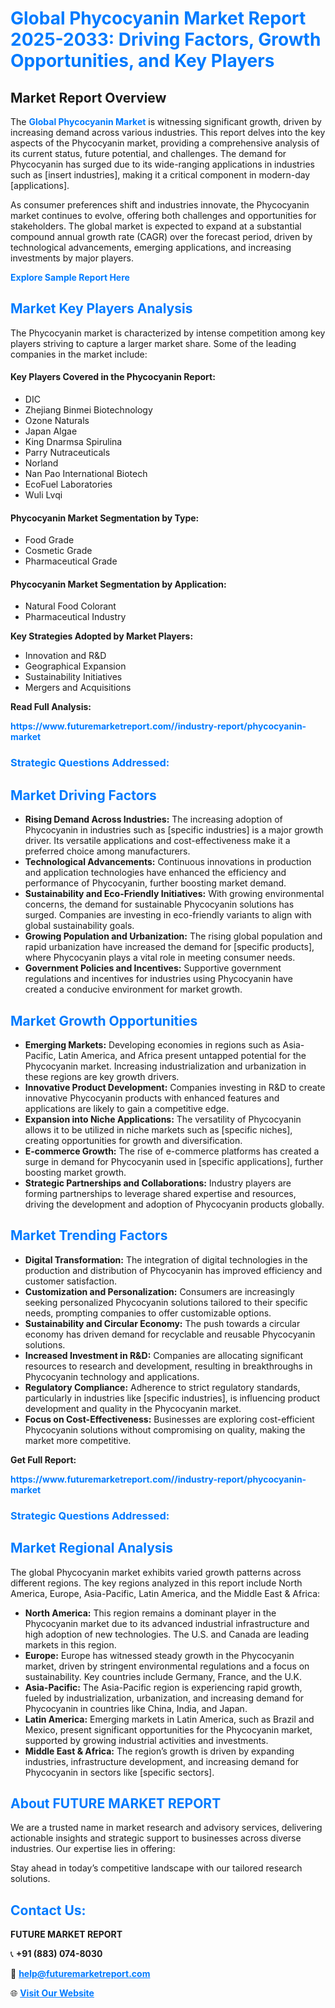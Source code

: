 <h1 style="color: #007BFF;">Global Phycocyanin Market Report 2025-2033: Driving Factors, Growth Opportunities, and Key Players</h1>

<section id="overview">
<h2>Market Report Overview</h2>
<p>The <a href="https://www.futuremarketreport.com//industry-report/phycocyanin-market" style="color: #007BFF; text-decoration: none;"><strong>Global Phycocyanin Market</strong></a> is witnessing significant growth, driven by increasing demand across various industries. This report delves into the key aspects of the Phycocyanin market, providing a comprehensive analysis of its current status, future potential, and challenges. The demand for Phycocyanin has surged due to its wide-ranging applications in industries such as [insert industries], making it a critical component in modern-day [applications].</p>
<p>As consumer preferences shift and industries innovate, the Phycocyanin market continues to evolve, offering both challenges and opportunities for stakeholders. The global market is expected to expand at a substantial compound annual growth rate (CAGR) over the forecast period, driven by technological advancements, emerging applications, and increasing investments by major players.</p>
</section>

<section id="overview">
<p><a href="https://www.futuremarketreport.com//request-sample/reportId=80039" style="color: #007BFF; text-decoration: none;"><strong>Explore Sample Report Here</strong></a></p>
</section>

<section id="key-players">
<h2 style="color: #007BFF;">Market Key Players Analysis</h2>
<p>The Phycocyanin market is characterized by intense competition among key players striving to capture a larger market share. Some of the leading companies in the market include:</p>
<h4>Key Players Covered in the Phycocyanin Report:</h4>
<ul><li>DIC</li><li>Zhejiang Binmei Biotechnology</li><li>Ozone Naturals</li><li>Japan Algae</li><li>King Dnarmsa Spirulina</li><li>Parry Nutraceuticals</li><li>Norland</li><li>Nan Pao International Biotech</li><li>EcoFuel Laboratories</li><li>Wuli Lvqi</li></ul>
<h4>Phycocyanin Market Segmentation by Type:</h4>
<ul><li>Food Grade</li><li>Cosmetic Grade</li><li>Pharmaceutical Grade</li></ul>

<h4>Phycocyanin Market Segmentation by Application:</h4>
<ul><li>Natural Food Colorant</li><li>Pharmaceutical Industry</li></ul>
<p><strong>Key Strategies Adopted by Market Players:</strong></p>
<ul>
<li>Innovation and R&D</li>
<li>Geographical Expansion</li>
<li>Sustainability Initiatives</li>
<li>Mergers and Acquisitions</li>
</ul>
</section>

<section>
<p><strong>Read Full Analysis: </strong></p><a href="https://www.futuremarketreport.com//industry-report/phycocyanin-market" style="color: #007BFF; text-decoration: none;"><strong>https://www.futuremarketreport.com//industry-report/phycocyanin-market</strong></a>
<h3 style="color: #007BFF;">Strategic Questions Addressed:</h3>
</section>

<section id="driving-factors">
<h2 style="color: #007BFF;">Market Driving Factors</h2>
<ul>
<li><strong>Rising Demand Across Industries:</strong> The increasing adoption of Phycocyanin in industries such as [specific industries] is a major growth driver. Its versatile applications and cost-effectiveness make it a preferred choice among manufacturers.</li>
<li><strong>Technological Advancements:</strong> Continuous innovations in production and application technologies have enhanced the efficiency and performance of Phycocyanin, further boosting market demand.</li>
<li><strong>Sustainability and Eco-Friendly Initiatives:</strong> With growing environmental concerns, the demand for sustainable Phycocyanin solutions has surged. Companies are investing in eco-friendly variants to align with global sustainability goals.</li>
<li><strong>Growing Population and Urbanization:</strong> The rising global population and rapid urbanization have increased the demand for [specific products], where Phycocyanin plays a vital role in meeting consumer needs.</li>
<li><strong>Government Policies and Incentives:</strong> Supportive government regulations and incentives for industries using Phycocyanin have created a conducive environment for market growth.</li>
</ul>
</section>

<section id="growth-opportunities">
<h2 style="color: #007BFF;">Market Growth Opportunities</h2>
<ul>
<li><strong>Emerging Markets:</strong> Developing economies in regions such as Asia-Pacific, Latin America, and Africa present untapped potential for the Phycocyanin market. Increasing industrialization and urbanization in these regions are key growth drivers.</li>
<li><strong>Innovative Product Development:</strong> Companies investing in R&D to create innovative Phycocyanin products with enhanced features and applications are likely to gain a competitive edge.</li>
<li><strong>Expansion into Niche Applications:</strong> The versatility of Phycocyanin allows it to be utilized in niche markets such as [specific niches], creating opportunities for growth and diversification.</li>
<li><strong>E-commerce Growth:</strong> The rise of e-commerce platforms has created a surge in demand for Phycocyanin used in [specific applications], further boosting market growth.</li>
<li><strong>Strategic Partnerships and Collaborations:</strong> Industry players are forming partnerships to leverage shared expertise and resources, driving the development and adoption of Phycocyanin products globally.</li>
</ul>
</section>

<section id="trending-factors">
<h2 style="color: #007BFF;">Market Trending Factors</h2>
<ul>
<li><strong>Digital Transformation:</strong> The integration of digital technologies in the production and distribution of Phycocyanin has improved efficiency and customer satisfaction.</li>
<li><strong>Customization and Personalization:</strong> Consumers are increasingly seeking personalized Phycocyanin solutions tailored to their specific needs, prompting companies to offer customizable options.</li>
<li><strong>Sustainability and Circular Economy:</strong> The push towards a circular economy has driven demand for recyclable and reusable Phycocyanin solutions.</li>
<li><strong>Increased Investment in R&D:</strong> Companies are allocating significant resources to research and development, resulting in breakthroughs in Phycocyanin technology and applications.</li>
<li><strong>Regulatory Compliance:</strong> Adherence to strict regulatory standards, particularly in industries like [specific industries], is influencing product development and quality in the Phycocyanin market.</li>
<li><strong>Focus on Cost-Effectiveness:</strong> Businesses are exploring cost-efficient Phycocyanin solutions without compromising on quality, making the market more competitive.</li>
</ul>
</section>

<section>
<p><strong>Get Full Report: </strong></p><a href="https://www.futuremarketreport.com//industry-report/phycocyanin-market" style="color: #007BFF; text-decoration: none;"><strong>https://www.futuremarketreport.com//industry-report/phycocyanin-market</strong></a>
<h3 style="color: #007BFF;">Strategic Questions Addressed:</h3>
</section>


<section id="regional-analysis">
<h2 style="color: #007BFF;">Market Regional Analysis</h2>
<p>The global Phycocyanin market exhibits varied growth patterns across different regions. The key regions analyzed in this report include North America, Europe, Asia-Pacific, Latin America, and the Middle East & Africa:</p>
<ul>
<li><strong>North America:</strong> This region remains a dominant player in the Phycocyanin market due to its advanced industrial infrastructure and high adoption of new technologies. The U.S. and Canada are leading markets in this region.</li>
<li><strong>Europe:</strong> Europe has witnessed steady growth in the Phycocyanin market, driven by stringent environmental regulations and a focus on sustainability. Key countries include Germany, France, and the U.K.</li>
<li><strong>Asia-Pacific:</strong> The Asia-Pacific region is experiencing rapid growth, fueled by industrialization, urbanization, and increasing demand for Phycocyanin in countries like China, India, and Japan.</li>
<li><strong>Latin America:</strong> Emerging markets in Latin America, such as Brazil and Mexico, present significant opportunities for the Phycocyanin market, supported by growing industrial activities and investments.</li>
<li><strong>Middle East & Africa:</strong> The region’s growth is driven by expanding industries, infrastructure development, and increasing demand for Phycocyanin in sectors like [specific sectors].</li>
</ul>
</section>

<footer>
<h2 style="color: #007BFF;">About FUTURE MARKET REPORT</h2>
<p>We are a trusted name in market research and advisory services, delivering actionable insights and strategic support to businesses across diverse industries. Our expertise lies in offering:</p>

<p>Stay ahead in today’s competitive landscape with our tailored research solutions.</p>

<h2 style="color: #007BFF;">Contact Us:</h2>
<p><strong>FUTURE MARKET REPORT</strong></p>
<p>📞 <strong>+91 (883) 074-8030</strong></p>
<p>📧 <strong><a href="mailto:help@futuremarketreport.com" style="color: #007BFF;">help@futuremarketreport.com</a></strong></p>
<p>🌐 <strong><a href="https://www.futuremarketreport.com/" style="color: #007BFF;">Visit Our Website</a></strong></p>
</footer>